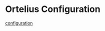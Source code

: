 # Ortelius Configuration

[configuration](https://github.com/axiacoin/ortelius/blob/master/docker/config.json)
